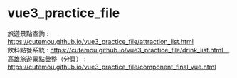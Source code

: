 # vue3_practice_file
旅遊景點查詢 : https://cutemou.github.io/vue3_practice_file/attraction_list.html <br>
飲料點餐系統 : https://cutemou.github.io/vue3_practice_file/drink_list.html　<br>
高雄旅遊景點彙整（分頁） :　https://cutemou.github.io/vue3_practice_file/component_final_vue.html

